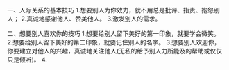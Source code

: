 一、人际关系的基本技巧
1.想要别人为你效力，就不用总是批评、指责、抱怨别人；
2.真诚地感谢他人、赞美他人。
3.激发别人的需求。

二、想要别人喜欢你的技巧
1.想要给别人留下美好的第一印象，就要学会微笑。
2.想要给别人留下美好的第二印象，就要记住别人的名字。
3.想要别人欢迎你，你要建立对他人的兴趣，真诚地关注他人(无私的给予别人力所能及的帮助或仅仅只是倾听)。
4.